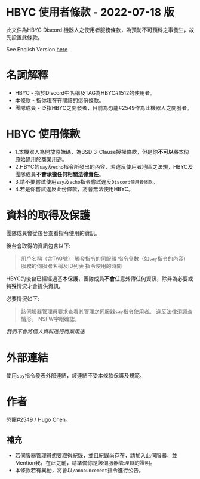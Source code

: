 # HBYC 使用者條款 - 2022-07-18 版
此文件為HBYC Discord 機器人之使用者服務條款，為預防不可預料之事發生，故先設置此條款。

See English Version [here](./TeamofService.md)

# 名詞解釋
* HBYC - 指於Discord中名稱及TAG為HBYC#1512的使用者。
* 本條款 - 指你現在在閱讀的這份條款。
* 團隊成員 - 泛指HBYC之開發者，目前為恐龍#2549作為此機器人之開發者。

# HBYC 使用條款
* 1.本機器人為開放原始碼，為BSD 3-Clause授權條款，但是你**不可以**將本份原始碼用於商業用途。
* 2.HBYC的`say`及`echo`指令所發出的內容，若違反使用者地區之法規，HBYC及團隊成員**不會承擔任何相關法律責任**。
* 3.請不要嘗試使用`say`及`echo`指令嘗試違反`Discord使用者條款`。
* 4.若是你嘗試違反此份條款，將會無法使用HBYC。

# 資料的取得及保護
團隊成員會從後台查看指令使用的資訊。

後台會取得的資訊包含以下:
> 用戶名稱（含TAG號）
> 觸發指令的伺服器
> 指令參數（如`say`指令的內容）
> 服務的伺服器名稱及ID列表
> 指令使用的時間

HBYC的後台已經經過基本保護，團隊成員**不會**任意外傳任何資訊，除非為必要或特殊情況才會提供資訊。

必要情況如下:
> 該伺服器管理員要求查看其管理之伺服器`say`指令使用者。
> 違反法律須調查情形。
> NSFW字眼確認。

_*我們不會將個人資料進行商業用途*_

# 外部連結
使用`say`指令發表外部連結，該連結不受本條款保護及規範。

# 作者
恐龍#2549 / Hugo Chen。

## 補充
* 若伺服器管理員想要取得紀錄，並且紀錄尚存在，請加入[此伺服器](https://discord.gg/J7X2nWXszp)，並Mention我，在此之前，請準備你是該伺服器管理員的證明。
* 本條款若有異動，將會以`/announcement`指令進行公告。